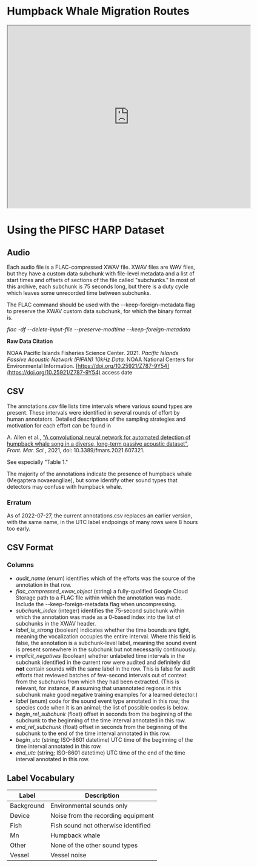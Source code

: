 # Humpback Whale Migration Routes 
<iframe src="https://www.google.com/maps/d/embed?mid=1GkY1gp1VQzxleIbUNCzfMcAIQUcp9Rk&ehbc=2E312F" width="640" height="480"></iframe>

# Using the PIFSC HARP Dataset

## Audio

Each audio file is a FLAC-compressed XWAV file. XWAV files are WAV files, but
they have a custom data subchunk with file-level metadata and a list of start
times and offsets of sections of the file called "subchunks." In most of this
archive, each subchunk is 75 seconds long, but there is a duty cycle which
leaves some unrecorded time between subchunks.

The FLAC command should be used with the --keep-foreign-metadata flag to
preserve the XWAV custom data subchunk, for which the binary format is.


*flac -df --delete-input-file --preserve-modtime --keep-foreign-metadata <path to file>*


**Raw Data Citation**

NOAA Pacific Islands Fisheries Science Center. 2021. *Pacific Islands Passive Acoustic Network (PIPAN) 10kHz Data.*
NOAA National Centers for Environmental Information. [https://doi.org/10.25921/Z787-9Y54](https://doi.org/10.25921/Z787-9Y54) access date

## CSV

The annotations.csv file lists time intervals where various sound types are
present. These intervals were identified in several rounds of effort by human
annotators. Detailed descriptions of the sampling strategies and motivation for
each effort can be found in

A. Allen et al., ["A convolutional neural network for automated detection of
humpback whale song in a diverse, long-term passive acoustic
dataset"](https://www.frontiersin.org/articles/10.3389/fmars.2021.607321),
*Front. Mar. Sci.*, 2021, doi: 10.3389/fmars.2021.607321.

See especially "Table 1."

The majority of the annotations indicate the presence of humpback whale
(Megaptera novaeangliae), but some identify other sound types that detectors may
confuse with humpback whale.

### Erratum
As of 2022-07-27, the current annotations.csv replaces an earlier version, with
the same name, in the UTC label endpoings of many rows were 8 hours too early.

## CSV Format

### Columns

*   *audit_name* (enum) identifies which of the efforts was the source of the
    annotation in that row.
*   *flac_compressed_xwav_object* (string) a fully-qualified Google Cloud
    Storage path to a FLAC file within which the annotation was made. Include
    the --keep-foreign-metadata flag when uncompressing.
*   *subchunk_index* (integer) identifies the 75-second subchunk within which
    the annotation was made as a 0-based index into the list of subchunks in the
    XWAV header.
*   *label_is_strong* (boolean) indicates whether the time bounds are tight,
    meaning the vocalization occupies the entire interval. Where this field is
    false, the annotation is a subchunk-level label, meaning the sound event is
    present somewhere in the subchunk but not necessarily continuously.
*   *implicit_negatives* (boolean) whether unlabeled time intervals in the
    subchunk identified in the current row were audited and definitely did
    **not** contain sounds with the same label in the row. This is false for
    audit efforts that reviewed batches of few-second intervals out of context
    from the subchunks from which they had been extracted. (This is relevant,
    for instance, if assuming that unannotated regions in this subchunk make
    good negative training examples for a learned detector.)
*   *label* (enum) code for the sound event type annotated in this row; the
    species code when it is an animal; the list of possible codes is below.
*   *begin_rel_subchunk* (float) offset in seconds from the beginning of the
    subchunk to the beginning of the time interval annotated in this row.
*   *end_rel_subchunk* (float) offset in seconds from the beginning of the
    subchunk to the end of the time interval annotated in this row.
*   *begin_utc* (string; ISO-8601 datetime) UTC time of the beginning of the
    time interval annotated in this row.
*   *end_utc* (string; ISO-8601 datetime) UTC time of the end of the time
    interval annotated in this row.

## Label Vocabulary

Label        | Description
------------ | --------------------------------------
Background   | Environmental sounds only
Device       | Noise from the recording equipment
Fish         | Fish sound not otherwise identified
Mn           | Humpback whale
Other        | None of the other sound types
Vessel       | Vessel noise
